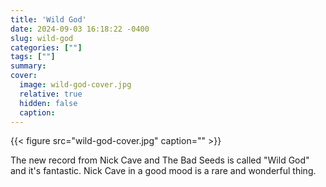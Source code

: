 ```yaml
---
title: 'Wild God'
date: 2024-09-03 16:18:22 -0400
slug: wild-god
categories: [""]
tags: [""]
summary: 
cover: 
  image: wild-god-cover.jpg
  relative: true
  hidden: false
  caption: 
---
```


{{< figure src="wild-god-cover.jpg" caption="" >}}

The new record from Nick Cave and The Bad Seeds is called "Wild God" and it's fantastic. Nick Cave in a good mood is a rare and wonderful thing.

